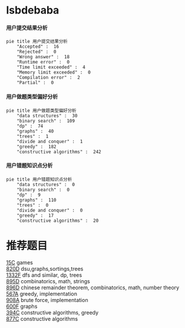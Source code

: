 # lsbdebaba

<!-- tabs:start -->



#### **用户提交结果分析**

```mermaid
pie title 用户提交结果分析
    "Accepted" :  16
    "Rejected" :  0
    "Wrong answer" :  18
    "Runtime error" :  0
    "Time limit exceeded" :  4
    "Memory limit exceeded" :  0
    "Compilation error" :  2
    "Partial" :  0
```

#### **用户做题类型偏好分析**

```mermaid
pie title 用户做题类型偏好分析
    "data structures" :  30
    "binary search" :  109
    "dp" :  74
    "graphs" :  40
    "trees" :  1
    "divide and conquer" :  1
    "greedy" :  182
    "constructive algorithms" :  242
```
#### **用户错题知识点分析**

```mermaid
pie title 用户错题知识点分析
    "data structures" :  0
    "binary search" :  0
    "dp" :  9
    "graphs" :  110
    "trees" :  0
    "divide and conquer" :  0
    "greedy" :  17
    "constructive algorithms" :  20
```



<!-- tabs:end -->
# 推荐题目
[15C](https://codeforces.com/contest/15/problem/C)		games		  
[820D](https://codeforces.com/contest/820/problem/D)		dsu,graphs,sortings,trees		  
[1332F](https://codeforces.com/contest/1332/problem/F)		dfs and similar,
                        dp,
                        trees		  
[895D](https://codeforces.com/contest/895/problem/D)		combinatorics,
                        math,
                        strings		  
[896D](https://codeforces.com/contest/896/problem/D)		chinese remainder theorem,
                        combinatorics,
                        math,
                        number theory		  
[567A](https://codeforces.com/contest/567/problem/A)		greedy,
                        implementation		  
[908A](https://codeforces.com/contest/908/problem/A)		brute force,
                        implementation		  
[600F](https://codeforces.com/contest/600/problem/F)		graphs		  
[394C](https://codeforces.com/contest/394/problem/C)		constructive algorithms,
                        greedy		  
[877C](https://codeforces.com/contest/877/problem/C)		constructive algorithms		  
